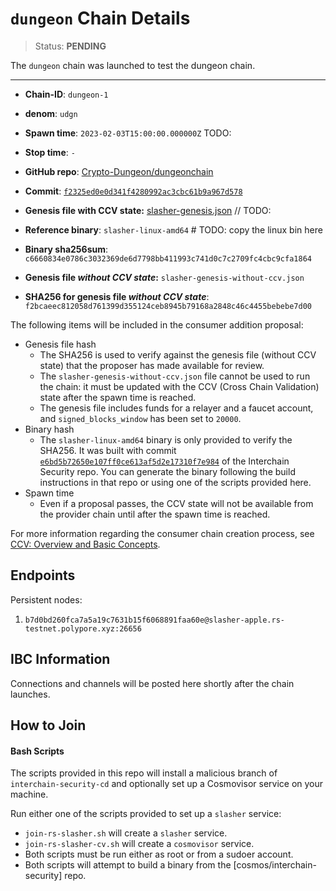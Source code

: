 
# `dungeon` Chain Details

> Status: **PENDING**

The `dungeon` chain was launched to test the dungeon chain.

---

* **Chain-ID**: `dungeon-1`
* **denom**: `udgn`
* **Spawn time**: `2023-02-03T15:00:00.000000Z` TODO:
* **Stop time**: `-`
* **GitHub repo**: [Crypto-Dungeon/dungeonchain](https://github.com/Crypto-Dungeon/dungeonchain)
* **Commit**: [`f2325ed0e0d341f4280992ac3cbc61b9a967d578`](https://github.com/Crypto-Dungeon/dungeonchain/commit/f2325ed0e0d341f4280992ac3cbc61b9a967d578)
* **Genesis file with CCV state:** [slasher-genesis.json](geunon-genesis.json) // TODO:

* **Reference binary**: `slasher-linux-amd64` # TODO: copy the linux bin here
* **Binary sha256sum**: `c6660834e0786c3032369de6d7798bb411993c741d0c7c2709fc4cbc9cfa1864`
* **Genesis file _without CCV state_:** `slasher-genesis-without-ccv.json`
* **SHA256 for genesis file _without CCV state_**: `f2bcaeec812058d761399d355124ceb8945b79168a2848c46c4455bebebe7d00`

The following items will be included in the consumer addition proposal:

* Genesis file hash
  * The SHA256 is used to verify against the genesis file (without CCV state) that the proposer has made available for review.
  * The `slasher-genesis-without-ccv.json` file cannot be used to run the chain: it must be updated with the CCV (Cross Chain Validation) state after the spawn time is reached.
  * The genesis file includes funds for a relayer and a faucet account, and `signed_blocks_window` has been set to `20000`.
* Binary hash
  * The `slasher-linux-amd64` binary is only provided to verify the SHA256. It was built with commit [`e6bd5b72650e107ff0ce613af5d2e17310f7e984`](https://github.com/Crypto-Dungeon/dungeonchain/commit/e6bd5b72650e107ff0ce613af5d2e17310f7e984) of the Interchain Security repo. You can generate the binary following the build instructions in that repo or using one of the scripts provided here.
* Spawn time
  * Even if a proposal passes, the CCV state will not be available from the provider chain until after the spawn time is reached.

For more information regarding the consumer chain creation process, see [CCV: Overview and Basic Concepts](https://github.com/cosmos/ibc/blob/main/spec/app/ics-028-cross-chain-validation/overview_and_basic_concepts.md).

## Endpoints

Persistent nodes:

1. `b7d0bd260fca7a5a19c7631b15f6068891faa60e@slasher-apple.rs-testnet.polypore.xyz:26656`

## IBC Information

Connections and channels will be posted here shortly after the chain launches.

## How to Join

#### Bash Scripts

The scripts provided in this repo will install a malicious branch of `interchain-security-cd` and optionally set up a Cosmovisor service on your machine.

Run either one of the scripts provided to set up a `slasher` service:
* `join-rs-slasher.sh` will create a `slasher` service.
* `join-rs-slasher-cv.sh` will create a `cosmovisor` service.
* Both scripts must be run either as root or from a sudoer account.
* Both scripts will attempt to build a binary from the [cosmos/interchain-security] repo.
